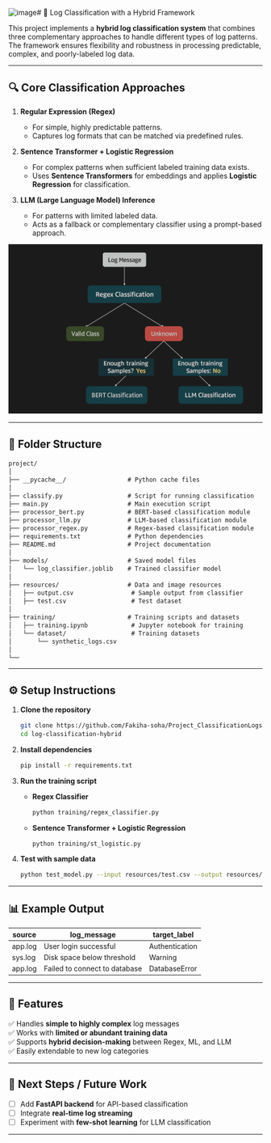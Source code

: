 <img width="1536" height="1024" alt="image" src="https://github.com/user-attachments/assets/bd17a63a-bcc1-4b7e-9933-11f1bc05ffb1" /># 📌 Log Classification with a Hybrid Framework  

This project implements a **hybrid log classification system** that combines three complementary approaches to handle different types of log patterns.  
The framework ensures flexibility and robustness in processing predictable, complex, and poorly-labeled log data.

---

## 🔍 Core Classification Approaches  

1. **Regular Expression (Regex)**  
   - For simple, highly predictable patterns.  
   - Captures log formats that can be matched via predefined rules.  

2. **Sentence Transformer + Logistic Regression**  
   - For complex patterns when sufficient labeled training data exists.  
   - Uses **Sentence Transformers** for embeddings and applies **Logistic Regression** for classification.  

3. **LLM (Large Language Model) Inference**  
   - For patterns with limited labeled data.  
   - Acts as a fallback or complementary classifier using a prompt-based approach.  

![Classification Flow](image.png)

---

## 📂 Folder Structure  

```
project/
│
├── __pycache__/                 # Python cache files
│
├── classify.py                  # Script for running classification
├── main.py                      # Main execution script
├── processor_bert.py            # BERT-based classification module
├── processor_llm.py             # LLM-based classification module
├── processor_regex.py           # Regex-based classification module
├── requirements.txt             # Python dependencies
├── README.md                    # Project documentation
│
├── models/                      # Saved model files
│   └── log_classifier.joblib    # Trained classifier model
│
├── resources/                   # Data and image resources
│   ├── output.csv                # Sample output from classifier
│   ├── test.csv                  # Test dataset
│
├── training/                    # Training scripts and datasets
│   ├── training.ipynb            # Jupyter notebook for training
│   └── dataset/                  # Training datasets
│       └── synthetic_logs.csv
│
└──
```

---

## ⚙ Setup Instructions  

1. **Clone the repository**  
   ```bash
   git clone https://github.com/Fakiha-soha/Project_ClassificationLogs.git
   cd log-classification-hybrid
   ```

2. **Install dependencies**  
   ```bash
   pip install -r requirements.txt
   ```

3. **Run the training script**  
   - **Regex Classifier**  
     ```bash
     python training/regex_classifier.py
     ```
   - **Sentence Transformer + Logistic Regression**  
     ```bash
     python training/st_logistic.py
     ```

4. **Test with sample data**  
   ```bash
   python test_model.py --input resources/test.csv --output resources/output.csv
   ```

---

## 📊 Example Output  

| source   | log_message                          | target_label   |
|----------|--------------------------------------|----------------|
| app.log  | User login successful                | Authentication |
| sys.log  | Disk space below threshold           | Warning        |
| app.log  | Failed to connect to database        | DatabaseError  |

---

## 🚀 Features  

✅ Handles **simple to highly complex** log messages  
✅ Works with **limited or abundant training data**  
✅ Supports **hybrid decision-making** between Regex, ML, and LLM  
✅ Easily extendable to new log categories  

---

## 📌 Next Steps / Future Work  

- [ ] Add **FastAPI backend** for API-based classification  
- [ ] Integrate **real-time log streaming**  
- [ ] Experiment with **few-shot learning** for LLM classification  

---
